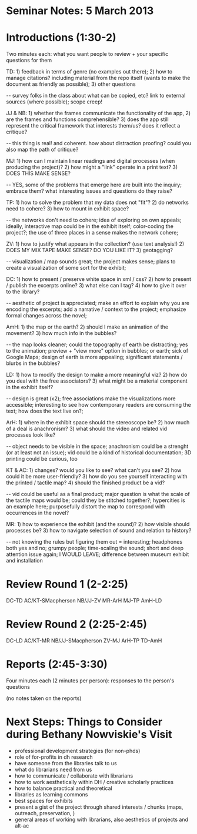 # Seminar Notes: 5 March 2013

# Introductions (1:30-2)

Two minutes each: what you want people to review + your specific questions for them 

TD: 1) feedback in terms of genre (no examples out there); 2) how to manage citations? including material from the repo itself (wants to make the document as friendly as possible); 3) other questions 

-- survey folks in the class about what can be copied, etc? link to external sources (where possible); scope creep! 

JJ & NB: 1) whether the frames communicate the functionality of the app, 2) are the frames and functions comprehensible? 3) does the app still represent the critical framework that interests them/us? does it reflect a critique?

-- this thing is real! and coherent. how about distraction proofing? could you also map the path of critique?  

MJ: 1) how can I maintain linear readings and digital processes (when producing the project)? 2) how might a "link" operate in a print text? 3) DOES THIS MAKE SENSE? 

-- YES, some of the problems that emerge here are built into the inquiry; embrace them? what interesting issues and questions do they raise? 

TP: 1) how to solve the problem that my data does not "fit"? 2) do networks need to cohere? 3) how to mount in exhibit space? 

-- the networks don't need to cohere; idea of exploring on own appeals; ideally, interactive map could be in the exhibit itself; color-coding the project?; the use of three places in a sense makes the network cohere; 

ZV: 1) how to justify what appears in the collection? (use text analysis!) 2) DOES MY MIX TAPE MAKE SENSE? DO YOU LIKE IT? 3) geotagging? 

-- visualization / map sounds great; the project makes sense; plans to create a visualization of some sort for the exhibit;

DC: 1) how to present / preserve white space in xml / css? 2) how to present / publish the excerpts online? 3) what else can I tag? 4) how to give it over to the library? 

-- aesthetic of project is appreciated; make an effort to explain why you are encoding the excerpts; add a narrative / context to the project; emphasize formal changes across the novel; 

AmH: 1) the map or the earth? 2) should I make an animation of the movement? 3) how much info in the bubbles?

-- the map looks cleaner; could the topography of earth be distracting; yes to the animation; preview + "view more" option in bubbles; or earth; sick of Google Maps; design of earth is more appealing; significant statements / blurbs in the bubbles? 

LD: 1) how to modify the design to make a more meaningful viz? 2) how do you deal with the free associators? 3) what might be a material component in the exhibit itself?

-- design is great (x2); free associations make the visualizations more accessible; interesting to see how contemporary readers are consuming the text; how does the text live on?;  

ArH: 1) where in the exhibit space should the stereoscope be? 2) how much of a deal is anachronism? 3) what should the video and related vid processes look like? 

-- object needs to be visible in the space; anachronism could be a strenght (or at least not an issue); vid could be a kind of historical documentation; 3D printing could be curious, too 

KT & AC: 1) changes? would you like to see? what can't you see? 2) how could it be more user-friendly? 3) how do you see yourself interacting with the printed / tactile map? 4) should the finished product be a vid? 

-- vid could be useful as a final product; major question is what the scale of the tactile maps would be; could they be stitched together?; hypercities is an example here; purposefully distort the map to correspond with occurrences in the novel? 

MR: 1) how to experience the exhibit (and the sound)? 2) how visible should processes be? 3) how to navigate selection of sound and relation to history? 

-- not knowing the rules but figuring them out = interesting; headphones both yes and no; grumpy people; time-scaling the sound; short and deep attention issue again; I WOULD LEAVE; difference between museum exhibit and installation 

# Review Round 1 (2-2:25) 

DC-TD
AC/KT-SMacpherson
NB/JJ-ZV
MR-ArH
MJ-TP
AmH-LD

# Review Round 2 (2:25-2:45)

DC-LD
AC/KT-MR
NB/JJ-SMacpherson
ZV-MJ
ArH-TP
TD-AmH

# Reports (2:45-3:30)

Four minutes each (2 minutes per person): responses to the person's questions 

(no notes taken on the reports) 

# Next Steps: Things to Consider during Bethany Nowviskie's Visit 

* professional development strategies (for non-phds) 
* role of for-profits in dh research 
* have someone from the libraries talk to us
* what do librarians need from us 
* how to communicate / collaborate with librarians 
* how to work aesthetically within DH / creative scholarly practices 
* how to balance practical and theoretical 
* libraries as learning commons 
* best spaces for exhibits 
* present a gist of the project through shared interests / chunks (maps, outreach, preservation, )
* general areas of working with librarians, also aesthetics of projects and alt-ac











